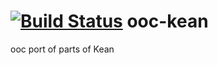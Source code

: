 [![Build Status](https://travis-ci.org/zhaihj/ooc-kean.svg?branch=master)](http://travis-ci.org/zhaihj/ooc-kean)
ooc-kean
========

ooc port of parts of Kean
